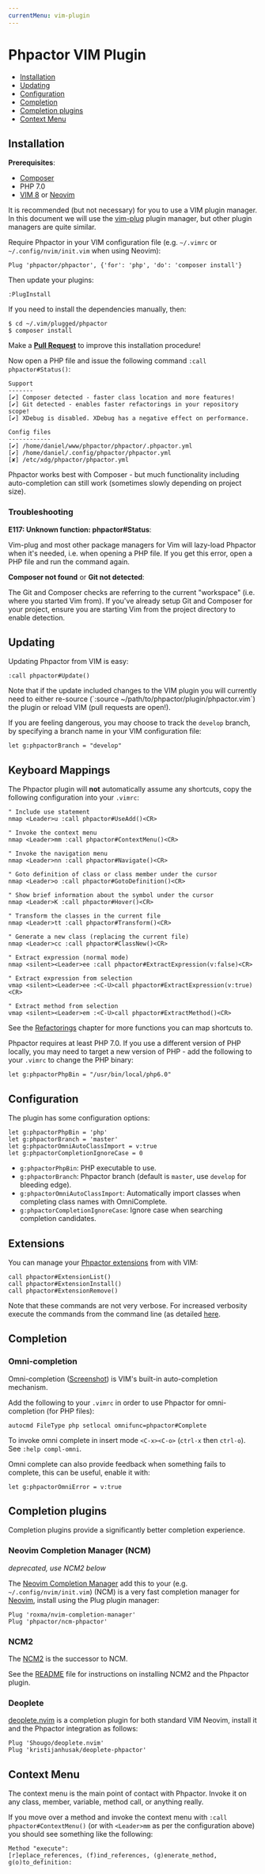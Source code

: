 ```yaml
---
currentMenu: vim-plugin
---
```

Phpactor VIM Plugin
===================

- [Installation](#installation)
- [Updating](#updating)
- [Configuration](#configuration)
- [Completion](#completion)
- [Completion plugins](#completion-plugins)
- [Context Menu](#context-menu)

Installation
------------

**Prerequisites**:

- [Composer](https://getcomposer.org/download)
- PHP 7.0
- [VIM 8](https://github.com/vim/vim) or
  [Neovim](https://github.com/neovim/neovim)

It is recommended (but not necessary) for you to use a VIM plugin manager. In
this document we will use the [vim-plug](https://github.com/junegunn/vim-plug)
plugin manager, but other plugin managers are quite similar.

Require Phpactor in your VIM configuration file (e.g. `~/.vimrc` or
`~/.config/nvim/init.vim` when using Neovim):

```
Plug 'phpactor/phpactor', {'for': 'php', 'do': 'composer install'}
```

Then update your plugins:

```
:PlugInstall
```

If you need to install the dependencies manually, then:

```
$ cd ~/.vim/plugged/phpactor
$ composer install
```

<div class="alert alert-info">
Make a <b><i class="fa fa-github"></i> <a href="https://github.com/phpactor/phpactor">Pull Request</a></b> to improve this
installation procedure!
</div>

Now open a PHP file and issue the following command `:call phpactor#Status()`:

```
Support
-------
[✔] Composer detected - faster class location and more features!
[✔] Git detected - enables faster refactorings in your repository scope!
[✔] XDebug is disabled. XDebug has a negative effect on performance.

Config files
------------
[✔] /home/daniel/www/phpactor/phpactor/.phpactor.yml
[✔] /home/daniel/.config/phpactor/phpactor.yml
[✘] /etc/xdg/phpactor/phpactor.yml
```

Phpactor works best with Composer - but much functionality including
auto-completion can still work (sometimes slowly depending on project size).

### Troubleshooting

**E117: Unknown function: phpactor#Status**:

Vim-plug and most other package managers for Vim will lazy-load Phpactor when it's
needed, i.e. when opening a PHP file. If you get this error, open a PHP file and
run the command again.

**Composer not found** or **Git not detected**:

The Git and Composer checks are referring to the current "workspace" (i.e. where you
started Vim from). If you've already setup Git and Composer for your project, ensure
you are starting Vim from the project directory to enable detection.

Updating
--------

Updating Phpactor from VIM is easy:

```vim
:call phpactor#Update()
```

<div class="alert alert-warning">
Note that if the update included changes to the VIM plugin you will currently
need to either re-source (`:source ~/path/to/phpactor/plugin/phpactor.vim`) the plugin or reload VIM (pull requests are open!).
</div>

If you are feeling dangerous, you may choose to track the `develop` branch,
by specifying a branch name in your VIM configuration file:

```
let g:phpactorBranch = "develop"
```

Keyboard Mappings
-----------------

The Phpactor plugin will **not** automatically assume any shortcuts, copy
the following configuration into your `.vimrc`:

```vimscript
" Include use statement
nmap <Leader>u :call phpactor#UseAdd()<CR>

" Invoke the context menu
nmap <Leader>mm :call phpactor#ContextMenu()<CR>

" Invoke the navigation menu
nmap <Leader>nn :call phpactor#Navigate()<CR>

" Goto definition of class or class member under the cursor
nmap <Leader>o :call phpactor#GotoDefinition()<CR>

" Show brief information about the symbol under the cursor
nmap <Leader>K :call phpactor#Hover()<CR>

" Transform the classes in the current file
nmap <Leader>tt :call phpactor#Transform()<CR>

" Generate a new class (replacing the current file)
nmap <Leader>cc :call phpactor#ClassNew()<CR>

" Extract expression (normal mode)
nmap <silent><Leader>ee :call phpactor#ExtractExpression(v:false)<CR>

" Extract expression from selection
vmap <silent><Leader>ee :<C-U>call phpactor#ExtractExpression(v:true)<CR>

" Extract method from selection
vmap <silent><Leader>em :<C-U>call phpactor#ExtractMethod()<CR>
```

See the [Refactorings](refactorings.md) chapter for more functions you can map
shortcuts to.

Phpactor requires at least PHP 7.0. If you use a different version of PHP
locally, you may need to target a new version of PHP - add the following to
your `.vimrc` to change the PHP binary:

```
let g:phpactorPhpBin = "/usr/bin/local/php6.0"
```

Configuration
-------------

The plugin has some configuration options:

```
let g:phpactorPhpBin = 'php'
let g:phpactorBranch = 'master'
let g:phpactorOmniAutoClassImport = v:true
let g:phpactorCompletionIgnoreCase = 0
```

- `g:phpactorPhpBin`: PHP executable to use.
- `g:phpactorBranch`: Phpactor branch (default is `master`, use `develop` for
  bleeding edge).
- `g:phpactorOmniAutoClassImport`: Automatically import classes when
  completing class names with OmniComplete.
- `g:phpactorCompletionIgnoreCase`: Ignore case when searching completion
  candidates.


Extensions
----------

You can manage your [Phpactor extensions](/extensions.html) from with VIM:

```
call phpactor#ExtensionList()
call phpactor#ExtensionInstall()
call phpactor#ExtensionRemove()
```

Note that these commands are not very verbose. For increased verbosity
execute the commands from the command line (as detailed
[here](/extensions.html).

Completion
----------

### Omni-completion

Omni-completion
([Screenshot](./screenshots.html#code-completion)) is
VIM's built-in auto-completion mechanism.

Add the following to your `.vimrc` in order to use Phpactor for omni-completion (for PHP files):

```vimscript
autocmd FileType php setlocal omnifunc=phpactor#Complete
```

To invoke omni complete in insert mode `<C-x><C-o>` (`ctrl-x` then `ctrl-o`).
See `:help compl-omni`.

Omni complete can also provide feedback when something fails to complete, this
can be useful, enable it with:

```
let g:phpactorOmniError = v:true
```

Completion plugins
------------------

Completion plugins provide a significantly better completion experience.

### Neovim Completion Manager (NCM)

*deprecated, use NCM2 below*

The [Neovim Completion
Manager](https://github.com/roxma/nvim-completion-manager) add this to your
(e.g. `~/.config/nvim/init.vim`) (NCM) is a very fast completion manager for
[Neovim](https://neovim.io/), install using the Plug plugin manager:

```vim
Plug 'roxma/nvim-completion-manager'
Plug 'phpactor/ncm-phpactor'
```

### NCM2

The [NCM2](https://github.com/ncm2/ncm2) is the successor to NCM.

See the
[README](https://github.com/phpactor/ncm2-phpactor) file
for instructions on installing NCM2 and the Phpactor plugin.

### Deoplete

[deoplete.nvim](https://github.com/Shougo/deoplete.nvim) is a completion
plugin for both standard VIM Neovim, install it and the Phpactor integration
as follows:

```vimL
Plug 'Shougo/deoplete.nvim'
Plug 'kristijanhusak/deoplete-phpactor'
```

Context Menu
------------

The context menu is the main point of contact with Phpactor. Invoke it on any
class, member, variable, method call, or anything really.

If you move over a method and invoke the context menu with `:call
phpactor#ContextMenu()` (or with `<Leader>mm` as per the configuration above) you
should see something like the following:

```
Method "execute":
[r]eplace_references, (f)ind_references, (g)enerate_method, g(o)to_definition:
```
